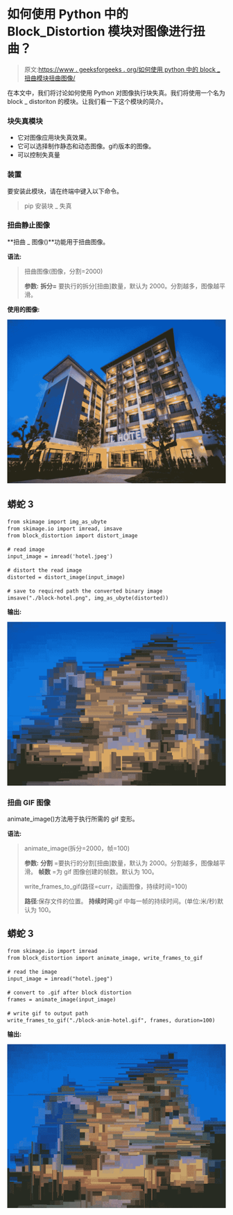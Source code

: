 # 如何使用 Python 中的 Block_Distortion 模块对图像进行扭曲？

> 原文:[https://www . geeksforgeeks . org/如何使用 python 中的 block _ 扭曲模块扭曲图像/](https://www.geeksforgeeks.org/how-to-distort-image-using-block_distortion-module-in-python/)

在本文中，我们将讨论如何使用 Python 对图像执行块失真。我们将使用一个名为 block _ distoriton 的模块。让我们看一下这个模块的简介。

### 块失真模块

*   它对图像应用块失真效果。
*   它可以选择制作静态和动态图像。gif)版本的图像。
*   可以控制失真量

### 装置

要安装此模块，请在终端中键入以下命令。

> pip 安装块 _ 失真

### 扭曲**静止图像**

**扭曲 _ 图像()**功能用于扭曲图像。

**语法:**

> 扭曲图像(图像，分割=2000)
> 
> **参数:**
> **拆分=** 要执行的拆分[扭曲]数量，默认为 2000。分割越多，图像越平滑。

**使用的图像:**

![](img/5a712260e280f292a0421116baf10d61.png)

## 蟒蛇 3

```
from skimage import img_as_ubyte
from skimage.io import imread, imsave
from block_distortion import distort_image

# read image
input_image = imread('hotel.jpeg')

# distort the read image
distorted = distort_image(input_image)

# save to required path the converted binary image
imsave("./block-hotel.png", img_as_ubyte(distorted))
```

**输出:**

![](img/1873b7eaf60492bfc6a8ce6205f72dbe.png)

### **扭曲 GIF 图像**

animate_image()方法用于执行所需的 gif 变形。

**语法:**

> animate_image(拆分=2000，帧=100)
> 
> **参数:**
> **分割** =要执行的分割[扭曲]数量，默认为 2000。分割越多，图像越平滑。
> **帧数** =为 gif 图像创建的帧数。默认为 100。
> 
> write_frames_to_gif(路径=curr，动画图像，持续时间=100)
> 
> **路径**:保存文件的位置。
> **持续时间**:gif 中每一帧的持续时间。(单位:米/秒)默认为 100。

## 蟒蛇 3

```
from skimage.io import imread
from block_distortion import animate_image, write_frames_to_gif

# read the image
input_image = imread("hotel.jpeg")

# convert to .gif after block distortion
frames = animate_image(input_image)

# write gif to output path
write_frames_to_gif("./block-anim-hotel.gif", frames, duration=100)
```

**输出:**

![](img/d8832595b6256ac7a69ece0cc1fe1e56.png)